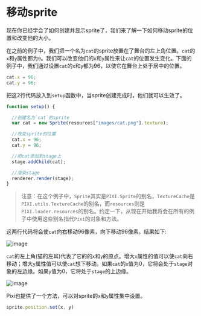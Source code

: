 # 移动sprite 

现在你已经学会了如何创建并显示sprite了，我们来了解一下如何移动sprite的位置和改变他的大小。

在之前的例子中，我们把一个名为`cat`的sprite放置在了舞台的左上角位置。`cat`的`x`和`y`属性都为`0`。我们可以改变他们的`x`和`y`属性来让`cat`的位置发生变化。下面的例子中，我们通过设置`cat`的`x`和`y`都为96，以使它在舞台上处于居中的位置。

```js
cat.x = 96;
cat.y = 96;
```

把这2行代码放入到`setup`函数中，当sprite创建完成时，他们就可以生效了。

```js
function setup() {

  //创建名为`cat`的sprite
  var cat = new Sprite(resources["images/cat.png"].texture);

  //改变sprite的位置
  cat.x = 96;
  cat.y = 96;

  //把cat添加到stage上
  stage.addChild(cat);

  //渲染stage
  renderer.render(stage);
}
```

>注意：在这个例子中，`Sprite`其实是`PIXI.Sprite`的别名，`TextureCache`是`PIXI.utils.TextureCache`的别名，而`resources`则是`PIXI.loader.resources`的别名。约定一下，从现在开始我将会在所有的例子中使用这些别名指代`Pixi`的对象和方法。

这两行代码将会使`cat`向右移动96像素，向下移动96像素。结果如下:

![image](https://raw.githubusercontent.com/kittykatattack/learningPixi/master/examples/images/screenshots/03.png)

`cat`的左上角(猫的左耳)代表了它的的`x`和`y`的原点。增大`x`属性的值可以使`cat`向右移动；增大`y`属性值可以使`cat`想下移动。如果`cat`的`x`值为0，它将会处于`stage`对象的左边缘。如果`y`值为0，它将处于`stage`的上边缘。

![image](https://raw.githubusercontent.com/kittykatattack/learningPixi/master/examples/images/screenshots/04.png)

Pixi也提供了一个方法，可以对sprite的`x`和`y`属性集中设置。

```js
sprite.position.set(x, y)
```
